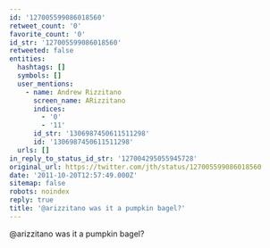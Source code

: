 ```yaml
---
id: '127005599086018560'
retweet_count: '0'
favorite_count: '0'
id_str: '127005599086018560'
retweeted: false
entities:
  hashtags: []
  symbols: []
  user_mentions:
    - name: Andrew Rizzitano
      screen_name: ARizzitano
      indices:
        - '0'
        - '11'
      id_str: '1306987450611511298'
      id: '1306987450611511298'
  urls: []
in_reply_to_status_id_str: '127004295055945728'
original_url: https://twitter.com/jth/status/127005599086018560
date: '2011-10-20T12:57:49.000Z'
sitemap: false
robots: noindex
reply: true
title: '@arizzitano was it a pumpkin bagel?'
---
```


@arizzitano was it a pumpkin bagel?